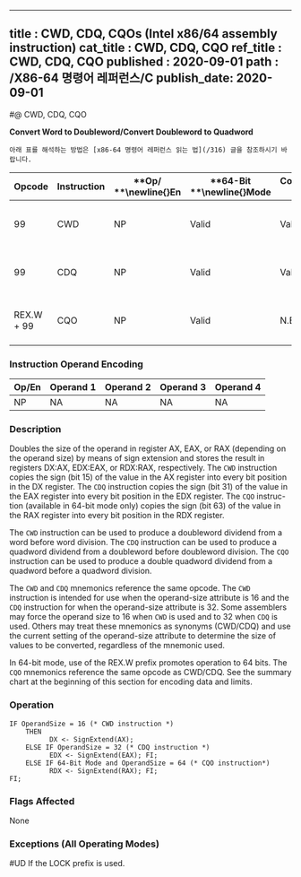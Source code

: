 ----------------------------
title : CWD, CDQ, CQOs (Intel x86/64 assembly instruction)
cat_title : CWD, CDQ, CQO
ref_title : CWD, CDQ, CQO
published : 2020-09-01
path : /X86-64 명령어 레퍼런스/C
publish_date: 2020-09-01
----------------------------


#@ CWD, CDQ, CQO

**Convert Word to Doubleword/Convert Doubleword to Quadword**

```lec-info
아래 표를 해석하는 방법은 [x86-64 명령어 레퍼런스 읽는 법](/316) 글을 참조하시기 바랍니다.
```

|**Opcode**|**Instruction**|**Op/ **\newline{}**En**|**64-Bit **\newline{}**Mode**|**Compat/**\newline{}**Leg Mode**|**Description**|
|----------|---------------|------------------------|-----------------------------|---------------------------------|---------------|
|99|CWD|NP|Valid|Valid|DX:AX <- sign-extend of AX.|
|99|CDQ|NP|Valid|Valid|EDX:EAX <- sign-extend of EAX.|
|REX.W + 99|CQO|NP|Valid|N.E.|RDX:RAX<- sign-extend of RAX.|
### Instruction Operand Encoding


|Op/En|Operand 1|Operand 2|Operand 3|Operand 4|
|-----|---------|---------|---------|---------|
|NP|NA|NA|NA|NA|
### Description


Doubles the size of the operand in register AX, EAX, or RAX (depending on the operand size) by means of sign extension and stores the result in registers DX:AX, EDX:EAX, or RDX:RAX, respectively. The `CWD` instruction copies the sign (bit 15) of the value in the AX register into every bit position in the DX register. The `CDQ` instruction copies the sign (bit 31) of the value in the EAX register into every bit position in the EDX register. The `CQO` instruc-tion (available in 64-bit mode only) copies the sign (bit 63) of the value in the RAX register into every bit position in the RDX register.

The `CWD` instruction can be used to produce a doubleword dividend from a word before word division. The `CDQ` instruction can be used to produce a quadword dividend from a doubleword before doubleword division. The `CQO` instruction can be used to produce a double quadword dividend from a quadword before a quadword division.

The `CWD` and `CDQ` mnemonics reference the same opcode. The `CWD` instruction is intended for use when the operand-size attribute is 16 and the `CDQ` instruction for when the operand-size attribute is 32. Some assemblers may force the operand size to 16 when `CWD` is used and to 32 when `CDQ` is used. Others may treat these mnemonics as synonyms (CWD/CDQ) and use the current setting of the operand-size attribute to determine the size of values to be converted, regardless of the mnemonic used.

In 64-bit mode, use of the REX.W prefix promotes operation to 64 bits. The `CQO` mnemonics reference the same opcode as CWD/CDQ. See the summary chart at the beginning of this section for encoding data and limits.


### Operation

```info-verb
IF OperandSize = 16 (* CWD instruction *)
    THEN 
          DX <- SignExtend(AX);
    ELSE IF OperandSize = 32 (* CDQ instruction *)
          EDX <- SignExtend(EAX); FI;
    ELSE IF 64-Bit Mode and OperandSize = 64 (* CQO instruction*)
          RDX <- SignExtend(RAX); FI;
FI;
```
### Flags Affected


None

### Exceptions (All Operating Modes)


#UD  If the LOCK prefix is used.

